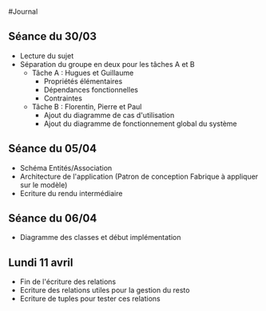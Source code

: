 #Journal

## Séance du 30/03
* Lecture du sujet
* Séparation du groupe en deux pour les tâches A et B
  * Tâche A : Hugues et Guillaume
    * Propriétés élémentaires
    * Dépendances fonctionnelles
    * Contraintes
  * Tâche B : Florentin, Pierre et Paul
    * Ajout du diagramme de cas d'utilisation
    * Ajout du diagramme de fonctionnement global du système

## Séance du 05/04
* Schéma Entités/Association
* Architecture de l'application (Patron de conception Fabrique à appliquer sur le modèle)
* Ecriture du rendu intermédiaire

## Séance du 06/04
* Diagramme des classes et début implémentation

## Lundi 11 avril
* Fin de l'écriture des relations
* Ecriture des relations utiles pour la gestion du resto
* Ecriture de tuples pour tester ces relations
